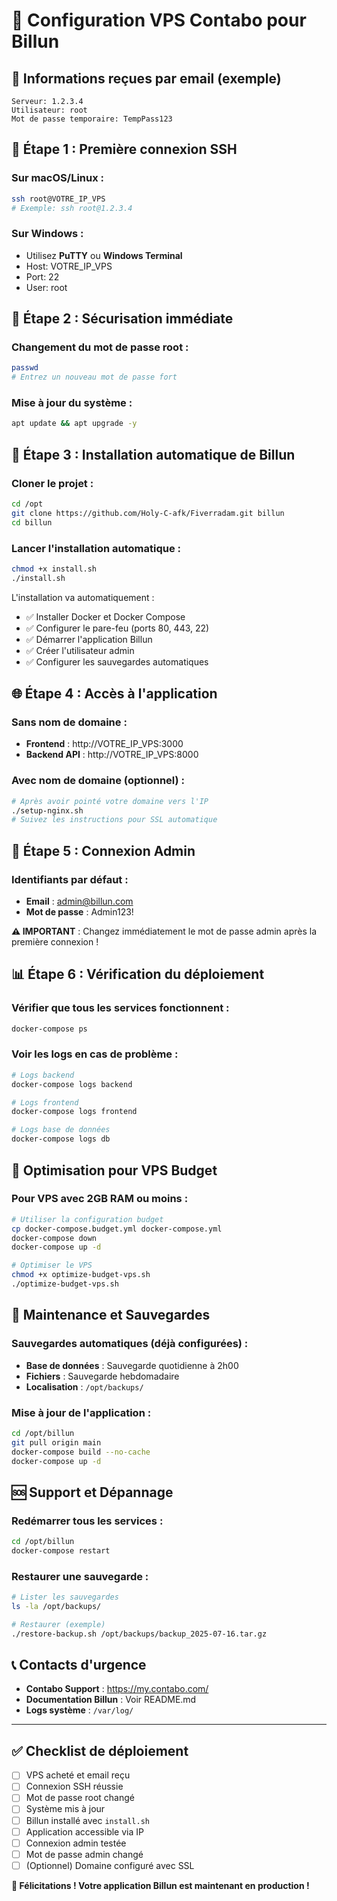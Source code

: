 # 🚀 Configuration VPS Contabo pour Billun

## 📧 Informations reçues par email (exemple)
```
Serveur: 1.2.3.4
Utilisateur: root
Mot de passe temporaire: TempPass123
```

## 🔌 Étape 1 : Première connexion SSH

### Sur macOS/Linux :
```bash
ssh root@VOTRE_IP_VPS
# Exemple: ssh root@1.2.3.4
```

### Sur Windows :
- Utilisez **PuTTY** ou **Windows Terminal**
- Host: VOTRE_IP_VPS
- Port: 22
- User: root

## 🔐 Étape 2 : Sécurisation immédiate

### Changement du mot de passe root :
```bash
passwd
# Entrez un nouveau mot de passe fort
```

### Mise à jour du système :
```bash
apt update && apt upgrade -y
```

## 🐳 Étape 3 : Installation automatique de Billun

### Cloner le projet :
```bash
cd /opt
git clone https://github.com/Holy-C-afk/Fiverradam.git billun
cd billun
```

### Lancer l'installation automatique :
```bash
chmod +x install.sh
./install.sh
```

L'installation va automatiquement :
- ✅ Installer Docker et Docker Compose
- ✅ Configurer le pare-feu (ports 80, 443, 22)
- ✅ Démarrer l'application Billun
- ✅ Créer l'utilisateur admin
- ✅ Configurer les sauvegardes automatiques

## 🌐 Étape 4 : Accès à l'application

### Sans nom de domaine :
- **Frontend** : http://VOTRE_IP_VPS:3000
- **Backend API** : http://VOTRE_IP_VPS:8000

### Avec nom de domaine (optionnel) :
```bash
# Après avoir pointé votre domaine vers l'IP
./setup-nginx.sh
# Suivez les instructions pour SSL automatique
```

## 👑 Étape 5 : Connexion Admin

### Identifiants par défaut :
- **Email** : admin@billun.com
- **Mot de passe** : Admin123!

**⚠️ IMPORTANT** : Changez immédiatement le mot de passe admin après la première connexion !

## 📊 Étape 6 : Vérification du déploiement

### Vérifier que tous les services fonctionnent :
```bash
docker-compose ps
```

### Voir les logs en cas de problème :
```bash
# Logs backend
docker-compose logs backend

# Logs frontend
docker-compose logs frontend

# Logs base de données
docker-compose logs db
```

## 🔧 Optimisation pour VPS Budget

### Pour VPS avec 2GB RAM ou moins :
```bash
# Utiliser la configuration budget
cp docker-compose.budget.yml docker-compose.yml
docker-compose down
docker-compose up -d

# Optimiser le VPS
chmod +x optimize-budget-vps.sh
./optimize-budget-vps.sh
```

## 🔄 Maintenance et Sauvegardes

### Sauvegardes automatiques (déjà configurées) :
- **Base de données** : Sauvegarde quotidienne à 2h00
- **Fichiers** : Sauvegarde hebdomadaire
- **Localisation** : `/opt/backups/`

### Mise à jour de l'application :
```bash
cd /opt/billun
git pull origin main
docker-compose build --no-cache
docker-compose up -d
```

## 🆘 Support et Dépannage

### Redémarrer tous les services :
```bash
cd /opt/billun
docker-compose restart
```

### Restaurer une sauvegarde :
```bash
# Lister les sauvegardes
ls -la /opt/backups/

# Restaurer (exemple)
./restore-backup.sh /opt/backups/backup_2025-07-16.tar.gz
```

## 📞 Contacts d'urgence

- **Contabo Support** : https://my.contabo.com/
- **Documentation Billun** : Voir README.md
- **Logs système** : `/var/log/`

---

## ✅ Checklist de déploiement

- [ ] VPS acheté et email reçu
- [ ] Connexion SSH réussie
- [ ] Mot de passe root changé
- [ ] Système mis à jour
- [ ] Billun installé avec `install.sh`
- [ ] Application accessible via IP
- [ ] Connexion admin testée
- [ ] Mot de passe admin changé
- [ ] (Optionnel) Domaine configuré avec SSL

**🎉 Félicitations ! Votre application Billun est maintenant en production !**
